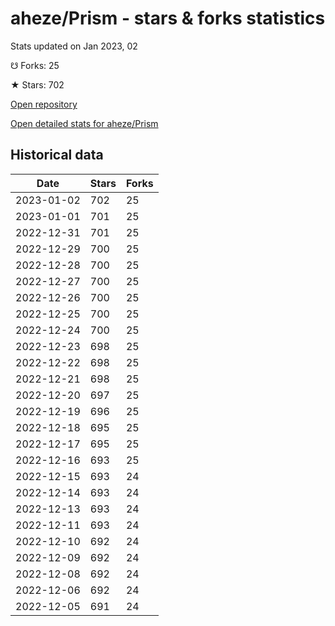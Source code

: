# aheze/Prism - stars & forks statistics

Stats updated on Jan 2023, 02

☋ Forks: 25

★ Stars: 702

[Open repository](https://github.com/aheze/Prism)

[Open detailed stats for aheze/Prism](https://reviewgithub.com/rep/aheze/Prism)

## Historical data
| Date | Stars | Forks |
|------|-------|-------|
| 2023-01-02 | 702 | 25 | 
| 2023-01-01 | 701 | 25 | 
| 2022-12-31 | 701 | 25 | 
| 2022-12-29 | 700 | 25 | 
| 2022-12-28 | 700 | 25 | 
| 2022-12-27 | 700 | 25 | 
| 2022-12-26 | 700 | 25 | 
| 2022-12-25 | 700 | 25 | 
| 2022-12-24 | 700 | 25 | 
| 2022-12-23 | 698 | 25 | 
| 2022-12-22 | 698 | 25 | 
| 2022-12-21 | 698 | 25 | 
| 2022-12-20 | 697 | 25 | 
| 2022-12-19 | 696 | 25 | 
| 2022-12-18 | 695 | 25 | 
| 2022-12-17 | 695 | 25 | 
| 2022-12-16 | 693 | 25 | 
| 2022-12-15 | 693 | 24 | 
| 2022-12-14 | 693 | 24 | 
| 2022-12-13 | 693 | 24 | 
| 2022-12-11 | 693 | 24 | 
| 2022-12-10 | 692 | 24 | 
| 2022-12-09 | 692 | 24 | 
| 2022-12-08 | 692 | 24 | 
| 2022-12-06 | 692 | 24 | 
| 2022-12-05 | 691 | 24 | 

